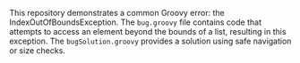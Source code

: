 This repository demonstrates a common Groovy error: the IndexOutOfBoundsException.  The `bug.groovy` file contains code that attempts to access an element beyond the bounds of a list, resulting in this exception.  The `bugSolution.groovy` provides a solution using safe navigation or size checks.